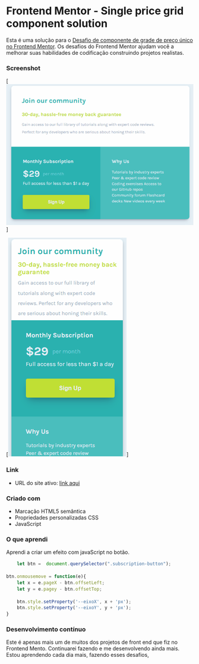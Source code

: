 # Frontend Mentor - Single price grid component solution

Esta é uma solução para o [Desafio de componente de grade de preço único no Frontend Mentor](https://www.frontendmentor.io/challenges/recipe-page-KiTsR8QQKm). Os desafios do Frontend Mentor ajudam você a melhorar suas habilidades de codificação construindo projetos realistas.


### Screenshot

[<img src="images/preview-desktop-design.gif" alt="gif da tela inicial do projeto componente de grade de preço único">]

[<img src="images/preview-mobile-design.gif" alt="gif da tela inicial do projeto componente de grade de preço único">]


### Link


- URL do site ativo: [link aqui](https://single-prece-grid-component.netlify.app/)



### Criado com

- Marcação HTML5 semântica
- Propriedades personalizadas CSS
- JavaScript




### O que aprendi

Aprendi a criar um efeito com javaScript no botão.

```js
    let btn =  document.querySelector(".subscription-button");

btn.onmousemove = function(e){
    let x = e.pageX - btn.offsetLeft;
    let y = e.pagey - btn.offsetTop;

    btn.style.setProperty('--eixoX', x + 'px');
    btn.style.setProperty('--eixoY', y + 'px');
}
```

### Desenvolvimento contínuo

Este é apenas mais um de muitos dos projetos de front end que fiz no Frontend Mento. Continuarei fazendo e me desenvolvendo ainda mais. Estou aprendendo cada dia mais, fazendo esses desafios, 